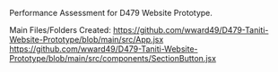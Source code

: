 Performance Assessment for D479 Website Prototype. 

Main Files/Folders Created:
https://github.com/wward49/D479-Taniti-Website-Prototype/blob/main/src/App.jsx
https://github.com/wward49/D479-Taniti-Website-Prototype/blob/main/src/components/SectionButton.jsx

